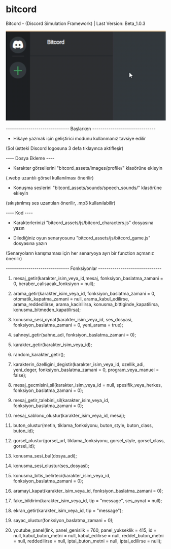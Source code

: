 # bitcord
Bitcord - (Discord Simulation Framework) | Last Version: Beta_1.0.3

![myfile](bitcord_assets/gifs/debug_mode.gif)

------------------------------- Başlarken -------------------------------

* Hikaye yazmak için geliştirici modunu kullanmanız tavsiye edilir

(Sol üstteki Discord logosuna 3 defa tıklayınca aktifleşir)

---- Dosya Ekleme ----

* Karakter görsellerini "bitcord_assets/images/profile/" klasörüne ekleyin

(.webp uzantılı görsel kullanılması önerilir)

* Konuşma seslerini "bitcord_assets/sounds/speech_sounds/" klasörüne ekleyin

(sıkıştırılmış ses uzantıları önerilir, .mp3 kullanılabilir)


---- Kod ----

* Karakterlerinizi "bitcord_assets/js/bitcord_characters.js" dosyasına yazın

* Dilediğiniz oyun senaryosunu "bitcord_assets/js/bitcord_game.js" dosyasına yazın

(Senaryoların karışmaması için her senaryoya ayrı bir function açmanız önerilir)



------------------------------- Fonksiyonlar -------------------------------

1. mesaj_getir(karakter_isim_veya_id,mesaj, fonksiyon_baslatma_zamani = 0, beraber_calisacak_fonksiyon = null);

2. arama_getir(karakter_isim_veya_id, fonksiyon_baslatma_zamani = 0, otomatik_kapatma_zamani = null, arama_kabul_edilirse, arama_reddedilirse, arama_kacirilirsa, konusma_bittiginde_kapatilirsa, konusma_bitmeden_kapatilirsa);

3. konusma_sesi_oynat(karakter_isim_veya_id, ses_dosyasi, fonksiyon_baslatma_zamani = 0, yeni_arama = true);

4. sahneyi_getir(sahne_adi, fonksiyon_baslatma_zamani = 0);

5. karakter_getir(karakter_isim_veya_id);

6. random_karakter_getir();

7. karakterin_özelligini_degistir(karakter_isim_veya_id, ozellik_adi, yeni_deger, fonksiyon_baslatma_zamani = 0, program_veya_manuel = false);

8. mesaj_gecmisini_sil(karakter_isim_veya_id = null, spesifik_veya_herkes, fonksiyon_baslatma_zamani = 0);

9. mesaj_getir_talebini_sil(karakter_isim_veya_id, fonksiyon_baslatma_zamani = 0);

10. mesaj_sablonu_olustur(karakter_isim_veya_id, mesaj);

11. buton_olustur(metin, tiklama_fonksiyonu, buton_style, buton_class, buton_id);

12. gorsel_olustur(gorsel_url, tiklama_fonksiyonu, gorsel_style, gorsel_class, gorsel_id);

13. konusma_sesi_bul(dosya_adi);

14. konusma_sesi_olustur(ses_dosyasi);

15. konusma_bitis_belirteci(karakter_isim_veya_id, fonksiyon_baslatma_zamani = 0);

16. aramayi_kapat(karakter_isim_veya_id, fonksiyon_baslatma_zamani = 0);

17. fake_bildirim(karakter_isim_veya_id, tip = "message", ses_oynat = null);

18. ekran_getir(karakter_isim_veya_id, tip = "message");

19. sayac_olustur(fonksiyon_baslatma_zamani = 0);

20. youtube_panel(link, panel_genislik = 760, panel_yukseklik = 415, id = null, kabul_buton_metni = null, kabul_edilirse = null, reddet_buton_metni = null, reddedilirse = null, iptal_buton_metni = null, iptal_edilirse = null);

